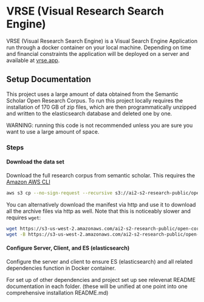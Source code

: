 # VRSE (Visual Research Search Engine)

VRSE (Visual Research Search Engine) is a Visual Search Engine Application run through a docker container on your local machine. Depending on time and financial constraints the application will be deployed on a server and available at [vrse.app](https://vrse.app).

## Setup Documentation

This project uses a large amount of data obtained from the Semantic Scholar Open Research Corpus. To run this project locally requires the installation of 170 GB of zip files, which are then programmatically unzipped and written to the elasticsearch database and deleted one by one.

WARNING: running this code is not recommended unless you are sure you want to use a large amount of space.

### Steps

#### Download the data set

Download the full research corpus from semantic scholar. This requires the [Amazon AWS CLI](https://aws.amazon.com/cli/)

```sh
aws s3 cp --no-sign-request --recursive s3://ai2-s2-research-public/open-corpus/2020-11-06/ destinationPath
```

You can alternatively download the manifest via http and use it to download all the archive files via http as well. Note that this is noticeably slower and requires `wget`:

```sh
wget https://s3-us-west-2.amazonaws.com/ai2-s2-research-public/open-corpus/2020-11-06/manifest.txt
wget -B https://s3-us-west-2.amazonaws.com/ai2-s2-research-public/open-corpus/2020-11-06/ -i manifest.txt
```

#### Configure Server, Client, and ES (elasticsearch)

Configure the server and client to ensure ES (elasticsearch) and all related dependencies function in Docker container.

For set up of other dependencies and project set up see relevenat README documentation in each folder. (these will be unified at one point into one comprehensive installation README.md)
